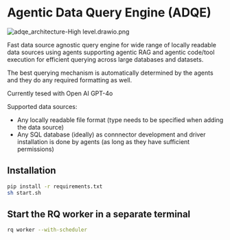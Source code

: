 # Agentic Data Query Engine (ADQE)



![adqe_architecture-High level.drawio.png](images/adqe_architecture_highlevel.drawio.png)

Fast data source agnostic query engine for wide range of locally readable data sources using agents supporting agentic RAG and agentic code/tool execution for efficient querying across large databases and datasets.

The best querying mechanism is automatically determined by the agents and they do any required formatting as well.

Currently tesed with Open AI GPT-4o

Supported data sources:
- Any locally readable file format (type needs to be specified when adding the data source)
- Any SQL database (ideally) as connnector development and driver installation is done by agents (as long as they have sufficient permissions)



## Installation
```bash
pip install -r requirements.txt
sh start.sh
```

## Start the RQ worker in a separate terminal
```bash
rq worker --with-scheduler
```
